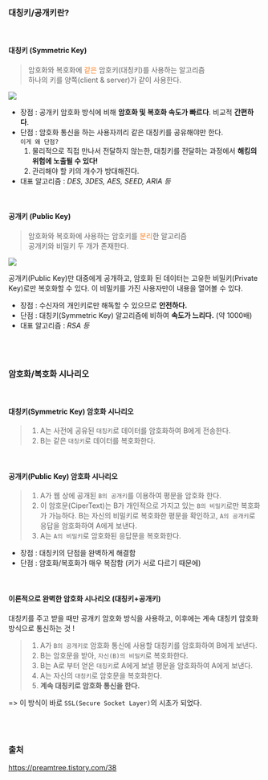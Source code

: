 ### 대칭키/공개키란?
<br>

#### 대칭키 (Symmetric Key)
> 암호화와 복호화에 <span style="color:#FF8224">같은</span> 암호키(대칭키)를 사용하는 알고리즘<br>
하나의 키를 양쪽(client & server)가 같이 사용한다.

![](https://images.velog.io/images/yanghl98/post/9234af28-eccf-47ff-81fe-9b5903181be8/image.png)

- 장점 : 공개키 암호화 방식에 비해 **암호화 및 복호화 속도가 빠르다**. 비교적 **간편하다**.
- 단점 : 암호화 통신을 하는 사용자끼리 같은 대칭키를 공유해야만 한다. <br>
`이게 왜 단점?`  
	1. 물리적으로 직접 만나서 전달하지 않는한, 대칭키를 전달하는 과정에서 **해킹의 위험에 노출될 수 있다!** 
    2. 관리해야 할 키의 개수가 방대해진다.   
- 대표 알고리즘 : _DES, 3DES, AES, SEED, ARIA 등_
<br>


#### 공개키 (Public Key)
> 암호화와 복호화에 사용하는 암호키를 <span style="color:#FF8224">분리</span>한 알고리즘<br>
공개키와 비밀키 두 개가 존재한다.

![](https://images.velog.io/images/yanghl98/post/ab98a5ad-ff59-4c66-b85c-c37440146b52/image.png)

공개키(Public Key)만 대중에게 공개하고, 암호화 된 데이터는 고유한 비밀키(Private Key)로만 복호화할 수 있다. 이 비밀키를 가진 사용자만이 내용을 열어볼 수 있다.

- 장점 : 수신자의 개인키로만 해독할 수 있으므로 **안전하다.**
- 단점 : 대칭키(Symmetric Key) 알고리즘에 비하여 **속도가 느리다.** (약 1000배)
- 대표 알고리즘 : _RSA 등_
<br><br><br><br>

### 암호화/복호화 시나리오
<br>

#### 대칭키(Symmetric Key) 암호화 시나리오
>1. A는 사전에 공유된 `대칭키`로 데이터를 암호화하여 B에게 전송한다.
>2. B는 같은 `대칭키`로 데이터를 복호화한다.

<br>


#### 공개키(Public Key) 암호화 시나리오
>1. A가 웹 상에 공개된 `B의 공개키`를 이용하여 평문을 암호화 한다.
>2. 이 암호문(CiperText)는 B가 개인적으로 가지고 있는 `B의 비밀키`로만 복호화가 가능하다. B는 자신의 비밀키로 복호화한 평문을 확인하고, `A의 공개키`로 응답을 암호화하여 A에게 보낸다. 
>3. A는 `A의 비밀키`로 암호화된 응답문을 복호화한다.

- 장점 : 대칭키의 단점을 완벽하게 해결함
- 단점 : 암호화/복호화가 매우 복잡함 (키가 서로 다르기 때문에)

<br>


#### 이론적으로 완벽한 암호화 시나리오 (대칭키+공개키)

대칭키를 주고 받을 때만 공개키 암호화 방식을 사용하고, 이후에는 계속 대칭키 암호화 방식으로 통신하는 것 !


>1. A가 `B의 공개키로` 암호화 통신에 사용할 대칭키를 암호화하여 B에게 보낸다.
>2. B는 암호문을 받아, `자신(B)의 비밀키`로 복호화한다.
>3. B는 A로 부터 얻은 `대칭키`로 A에게 보낼 평문을 암호화하여 A에게 보낸다.
>4. A는 자신의 `대칭키`로 암호문을 복호화한다.
>5. **계속 대칭키로 암호화 통신을 한다.**

=> 이 방식이 바로 `SSL(Secure Socket Layer)`의 시초가 되었다.

<br><br>

### 출처
https://preamtree.tistory.com/38
